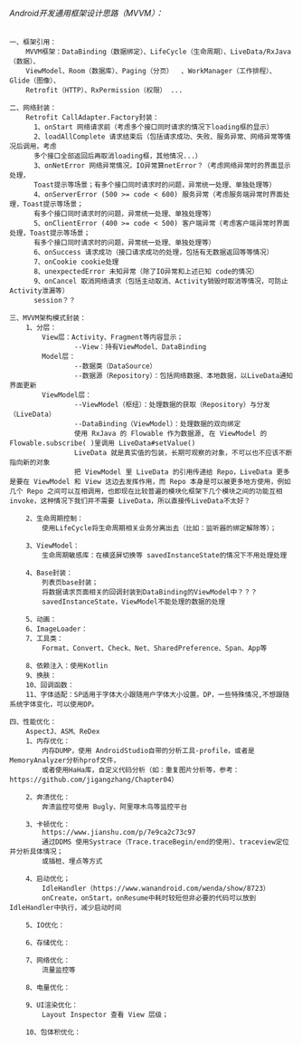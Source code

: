 

###### Android开发通用框架设计思路（MVVM）：

    一、框架引用：
        MVVM框架：DataBinding（数据绑定）、LifeCycle（生命周期）、LiveData/RxJava（数据）、
        ViewModel、Room（数据库）、Paging（分页）  、WorkManager（工作排程）、Glide（图像）、
        Retrofit（HTTP）、RxPermission（权限） ...

    二、网络封装：
        Retrofit CallAdapter.Factory封装：
          1、onStart 网络请求前（考虑多个接口同时请求的情况下loading框的显示）
          2、loadAllComplete 请求结束后（包括请求成功、失败、服务异常、网络异常等情况后调用，考虑
          多个接口全部返回后再取消loading框，其他情况...）
          3、onNetError 网络异常情况，IO异常算netError？（考虑网络异常时的界面显示处理，
          Toast提示等场景；有多个接口同时请求时的问题，异常统一处理、单独处理等）
          4、onServerError (500 >= code < 600) 服务异常（考虑服务端异常时界面处理，Toast提示等场景；
          有多个接口同时请求时的问题，异常统一处理、单独处理等）
          5、onClientError (400 >= code < 500) 客户端异常（考虑客户端异常时界面处理，Toast提示等场景；
          有多个接口同时请求时的问题，异常统一处理、单独处理等）
          6、onSuccess 请求成功（接口请求成功的处理，包括有无数据返回等等情况）
          7、onCookie cookie处理
          8、unexpectedError 未知异常（除了IO异常和上述已知 code的情况）
          9、onCancel 取消网络请求（包括主动取消、Activity销毁时取消等情况，可防止Activity泄漏等）
          session？？

    三、MVVM架构模式封装：
        1、分层：
            View层：Activity、Fragment等内容显示；
                    --View：持有ViewModel、DataBinding
            Model层：
                    --数据类（DataSource）
                    --数据源（Repository）：包括网络数据、本地数据，以LiveData通知界面更新
            ViewModel层：
                    --ViewModel（枢纽）：处理数据的获取（Repository）与分发（LiveData）
                    --DataBinding（ViewModel）：处理数据的双向绑定
                    使用 RxJava 的 Flowable 作为数据源, 在 ViewModel 的 Flowable.subscribe( )里调用 LiveData#setValue()
                    LiveData 就是真实值的包装，长期可观察的对象，不可以也不应该不断指向新的对象
                    把 ViewModel 里 LiveData 的引用传递给 Repo，LiveData 更多是要在 ViewModel 和 View 这边去发挥作用，而 Repo 本身是可以被更多地方使用，例如几个 Repo 之间可以互相调用，也即现在比较普遍的模块化框架下几个模块之间的功能互相 invoke，这种情况下我们并不需要 LiveData，所以直接传LiveData不太好？

        2、生命周期控制：
            使用LifeCycle将生命周期相关业务分离出去（比如：监听器的绑定解除等）；

        3、ViewModel：
            生命周期敏感库：在横竖屏切换等 savedInstanceState的情况下不用处理处理

        4、Base封装：
            列表页base封装；
            将数据请求页面相关的回调封装到DataBinding的ViewModel中？？？
            savedInstanceState，ViewModel不能处理的数据的处理

        5、动画：
        6、ImageLoader：
        7、工具类：
            Format、Convert、Check、Net、SharedPreference、Span、App等

        8、依赖注入：使用Kotlin
        9、换肤：
        10、回调函数：
        11、字体适配：SP适用于字体大小跟随用户字体大小设置。DP，一些特殊情况,不想跟随系统字体变化，可以使用DP。

    四、性能优化：
        AspectJ、ASM、ReDex
        1、内存优化：
            内存DUMP，使用 AndroidStudio自带的分析工具-profile，或者是MemoryAnalyzer分析hprof文件，
            或者使用HaHa库，自定义代码分析（如：重复图片分析等，参考：https://github.com/jigangzhang/Chapter04）
            
        2、奔溃优化：
            奔溃监控可使用 Bugly、阿里啄木鸟等监控平台
            
        3、卡顿优化：
            https://www.jianshu.com/p/7e9ca2c73c97
            通过DDMS 使用Systrace（Trace.traceBegin/end的使用）、traceview定位并分析具体情况；
            或插桩、埋点等方式
        
        4、启动优化；
            IdleHandler（https://www.wanandroid.com/wenda/show/8723）
            onCreate，onStart，onResume中耗时较短但非必要的代码可以放到IdleHandler中执行，减少启动时间
        
        5、IO优化：
        
        6、存储优化：
        
        7、网络优化：
            流量监控等
        
        8、电量优化：
        
        9、UI渲染优化：
            Layout Inspector 查看 View 层级；
        
        10、包体积优化：
            
            